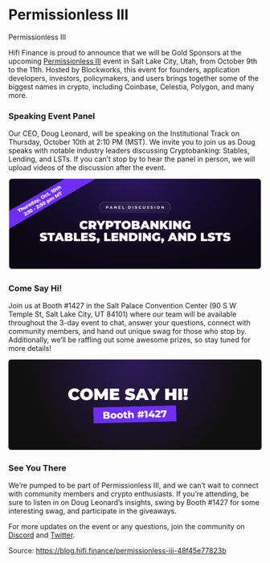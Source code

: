 
# Permissionless III

Permissionless III

Hifi Finance is proud to announce that we will be Gold Sponsors at the upcoming [Permissionless III](https://blockworks.co/event/permissionless-iii) event in Salt Lake City, Utah, from October 9th to the 11th. Hosted by Blockworks, this event for founders, application developers, investors, policymakers, and users brings together some of the biggest names in crypto, including Coinbase, Celestia, Polygon, and many more.

### Speaking Event Panel

Our CEO, Doug Leonard, will be speaking on the Institutional Track on Thursday, October 10th at 2:10 PM (MST). We invite you to join us as Doug speaks with notable industry leaders discussing Cryptobanking: Stables, Lending, and LSTs. If you can’t stop by to hear the panel in person, we will upload videos of the discussion after the event.

![](../images/2024-09-06_permissionless-iii/1_3HBSWClGkm2oe5mjp5Hgzg.png)

### Come Say Hi!

Join us at Booth #1427 in the Salt Palace Convention Center (90 S W Temple St, Salt Lake City, UT 84101) where our team will be available throughout the 3-day event to chat, answer your questions, connect with community members, and hand out unique swag for those who stop by. Additionally, we’ll be raffling out some awesome prizes, so stay tuned for more details!

![](../images/2024-09-06_permissionless-iii/1_Zb1aBgKeKtpKBJY5zyGFKg.png)

### **See You There**

We’re pumped to be part of Permissionless III, and we can’t wait to connect with community members and crypto enthusiasts. If you’re attending, be sure to listen in on Doug Leonard’s insights, swing by Booth #1427 for some interesting swag, and participate in the giveaways.

For more updates on the event or any questions, join the community on [Discord](https://discord.com/invite/uGxaCppKSH) and [Twitter](https://twitter.com/hififinance).


Source: https://blog.hifi.finance/permissionless-iii-48f45e77823b
